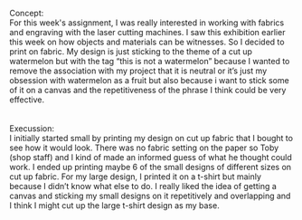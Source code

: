 Concept: </br>
For this week's assignment, I was really interested in working with fabrics and engraving with the laser cutting machines. I saw this exhibition earlier this week on how objects and materials can be witnesses. So I decided to print on fabric. My design is just sticking to the theme of a cut up watermelon but with the tag “this is not a watermelon” because I wanted to remove the association with my project that it is neutral or it’s just my obsession with watermelon as a fruit but also because i want to stick some of it on a canvas and the repetitiveness of the phrase I think could be very effective.   </br></br>  
Execussion: </br>
I initially started small by printing my design on cut up fabric that I bought to see how it would look. There was no fabric setting on the paper so Toby (shop staff) and I kind of made an informed guess of what he thought could work. I ended up printing maybe 6 of the small designs of different sizes on cut up fabric. For my large design, I printed it on a t-shirt but mainly because I didn’t know what else to do. I really liked the idea of getting a canvas and sticking my small designs on it repetitively and overlapping and I think I might cut up the large t-shirt design as my base.  </br>

